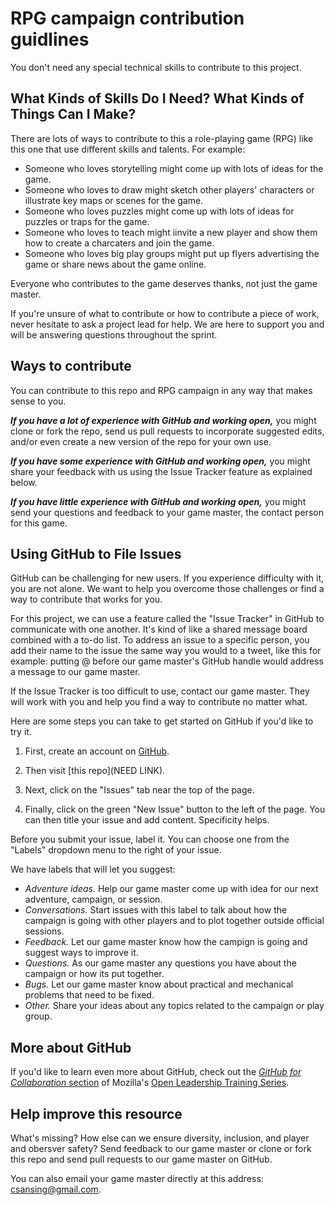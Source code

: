 # RPG campaign contribution guidlines

You don't need any special technical skills to contribute to this project.

## What Kinds of Skills Do I Need? What Kinds of Things Can I Make?

There are lots of ways to contribute to this a role-playing game (RPG) like this one that use different skills and talents. For example:

- Someone who loves storytelling might come up with lots of ideas for the game.
- Someone who loves to draw might sketch other players' characters or illustrate key maps or scenes for the game.
- Someone who loves puzzles might come up with lots of ideas for puzzles or traps for the game.
- Someone who loves to teach might iinvite a new player and show them how to create a charcaters and join the game.
- Someone who loves big play groups might put up flyers advertising the game or share news about the game online.

Everyone who contributes to the game deserves thanks, not just the game master.

If you're unsure of what to contribute or how to contribute a piece of work, never hesitate to ask a project lead for help. We are here to support you and will be answering questions throughout the sprint.

## Ways to contribute

You can contribute to this repo and RPG campaign in any way that makes sense to you.

***If you have a lot of experience with GitHub and working open,*** you might clone or fork the repo, send us pull requests to incorporate suggested edits, and/or even create a new version of the repo for your own use.

***If you have some experience with GitHub and working open,*** you might share your feedback with us using the Issue Tracker feature as explained below.

***If you have little experience with GitHub and working open,*** you might send your questions and feedback to your game master, the contact person for this game.

## Using GitHub to File Issues

GitHub can be challenging for new users. If you experience difficulty with it, you are not alone. We want to help you overcome those challenges or find a way to contribute that works for you.

For this project, we can use a feature called the "Issue Tracker" in GitHub to communicate with one another. It's kind of like a shared message board combined with a to-do list. To address an issue to a specific person, you add their name to the issue the same way you would to a tweet, like this for example: putting @ before our game master's GitHub handle would address a message to our game master.

If the Issue Tracker is too difficult to use, contact our game master. They will work with you and help you find a way to contribute no matter what.

Here are some steps you can take to get started on GitHub if you'd like to try it.

1. First, create an account on [GitHub](https://github.com).

2. Then visit [this repo](NEED LINK).

3. Next, click on the "Issues" tab near the top of the page.

4. Finally, click on the green "New Issue" button to the left of the page. You can then title your issue and add content. Specificity helps.

Before you submit your issue, label it. You can choose one from the "Labels" dropdown menu to the right of your issue.

We have labels that will let you suggest:

- *Adventure ideas.* Help our game master come up with idea for our next adventure, campaign, or session.
- *Conversations.* Start issues with this label to talk about how the campaign is going with other players and to plot together outside official sessions. 
- *Feedback.* Let our game master know how the campign is going and suggest ways to improve it.
- *Questions.* As our game master any questions you have about the campaign or how its put together.
- *Bugs.* Let our game master know about practical and mechanical problems that need to be fixed.
- *Other.* Share your ideas about any topics related to the campaign or play group.

## More about GitHub

If you'd like to learn even more about GitHub, check out the [*GitHub for Collaboration* section](https://mozilla.github.io/open-leadership-training-series/articles/github-for-collaboration/) of Mozilla's [Open Leadership Training Series](https://mozilla.github.io/open-leadership-training-series/articles/github-for-collaboration/).

## Help improve this resource

What's missing? How else can we ensure diversity, inclusion, and player and obersver safety? Send feedback to our game master or clone or fork this repo and send pull requests to our game master on GitHub.

You can also email your game master directly at this address: [csansing@gmail.com](mailto:csansing@gmail.com).